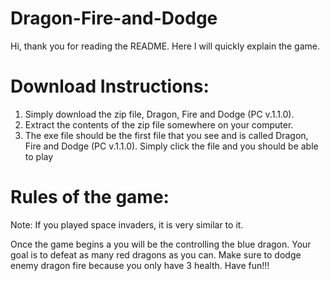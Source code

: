 # Dragon-Fire-and-Dodge
Hi, thank you for reading the README. Here I will quickly explain the game.

# Download Instructions:
1) Simply download the zip file, Dragon, Fire and Dodge (PC v.1.1.0). 
2) Extract the contents of the zip file somewhere on your computer. 
3) The exe file should be the first file that you see and is called Dragon, Fire and Dodge (PC v.1.1.0). Simply click the file and you should be able to play

# Rules of the game:
Note: If you played space invaders, it is very similar to it.

Once the game begins a you will be the controlling the blue dragon. Your goal is to defeat as many red dragons as you can. Make sure to dodge enemy dragon fire because you only have 3 health. Have fun!!! 
